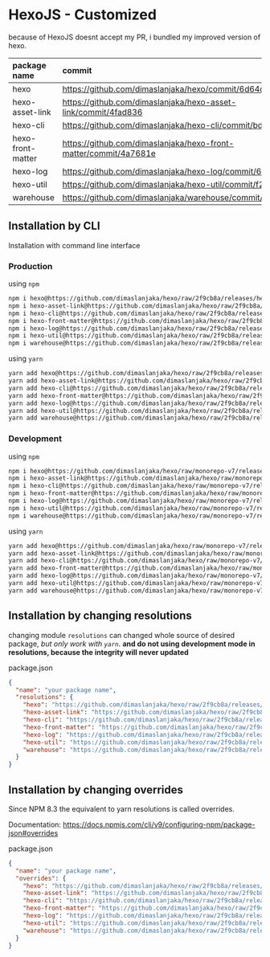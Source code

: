 # HexoJS - Customized
because of HexoJS doesnt accept my PR, i bundled my improved version of hexo.

| package name | commit |
| :--- | :--- | 
| hexo | https://github.com/dimaslanjaka/hexo/commit/6d64d929 | 
| hexo-asset-link | https://github.com/dimaslanjaka/hexo-asset-link/commit/4fad836 | 
| hexo-cli | https://github.com/dimaslanjaka/hexo-cli/commit/bd319fd | 
| hexo-front-matter | https://github.com/dimaslanjaka/hexo-front-matter/commit/4a7681e | 
| hexo-log | https://github.com/dimaslanjaka/hexo-log/commit/6494294 | 
| hexo-util | https://github.com/dimaslanjaka/hexo-util/commit/f28d589 | 
| warehouse | https://github.com/dimaslanjaka/warehouse/commit/187c5d3 | 

## Installation by CLI
Installation with command line interface

### Production

using `npm`
```bash
npm i hexo@https://github.com/dimaslanjaka/hexo/raw/2f9cb8a/releases/hexo.tgz
npm i hexo-asset-link@https://github.com/dimaslanjaka/hexo/raw/2f9cb8a/releases/hexo-asset-link.tgz
npm i hexo-cli@https://github.com/dimaslanjaka/hexo/raw/2f9cb8a/releases/hexo-cli.tgz
npm i hexo-front-matter@https://github.com/dimaslanjaka/hexo/raw/2f9cb8a/releases/hexo-front-matter.tgz
npm i hexo-log@https://github.com/dimaslanjaka/hexo/raw/2f9cb8a/releases/hexo-log.tgz
npm i hexo-util@https://github.com/dimaslanjaka/hexo/raw/2f9cb8a/releases/hexo-util.tgz
npm i warehouse@https://github.com/dimaslanjaka/hexo/raw/2f9cb8a/releases/warehouse.tgz
```

using `yarn`
```bash
yarn add hexo@https://github.com/dimaslanjaka/hexo/raw/2f9cb8a/releases/hexo.tgz
yarn add hexo-asset-link@https://github.com/dimaslanjaka/hexo/raw/2f9cb8a/releases/hexo-asset-link.tgz
yarn add hexo-cli@https://github.com/dimaslanjaka/hexo/raw/2f9cb8a/releases/hexo-cli.tgz
yarn add hexo-front-matter@https://github.com/dimaslanjaka/hexo/raw/2f9cb8a/releases/hexo-front-matter.tgz
yarn add hexo-log@https://github.com/dimaslanjaka/hexo/raw/2f9cb8a/releases/hexo-log.tgz
yarn add hexo-util@https://github.com/dimaslanjaka/hexo/raw/2f9cb8a/releases/hexo-util.tgz
yarn add warehouse@https://github.com/dimaslanjaka/hexo/raw/2f9cb8a/releases/warehouse.tgz

```

### Development

using `npm`
```bash
npm i hexo@https://github.com/dimaslanjaka/hexo/raw/monorepo-v7/releases/hexo.tgz
npm i hexo-asset-link@https://github.com/dimaslanjaka/hexo/raw/monorepo-v7/releases/hexo-asset-link.tgz
npm i hexo-cli@https://github.com/dimaslanjaka/hexo/raw/monorepo-v7/releases/hexo-cli.tgz
npm i hexo-front-matter@https://github.com/dimaslanjaka/hexo/raw/monorepo-v7/releases/hexo-front-matter.tgz
npm i hexo-log@https://github.com/dimaslanjaka/hexo/raw/monorepo-v7/releases/hexo-log.tgz
npm i hexo-util@https://github.com/dimaslanjaka/hexo/raw/monorepo-v7/releases/hexo-util.tgz
npm i warehouse@https://github.com/dimaslanjaka/hexo/raw/monorepo-v7/releases/warehouse.tgz
```

using `yarn`
```bash
yarn add hexo@https://github.com/dimaslanjaka/hexo/raw/monorepo-v7/releases/hexo.tgz
yarn add hexo-asset-link@https://github.com/dimaslanjaka/hexo/raw/monorepo-v7/releases/hexo-asset-link.tgz
yarn add hexo-cli@https://github.com/dimaslanjaka/hexo/raw/monorepo-v7/releases/hexo-cli.tgz
yarn add hexo-front-matter@https://github.com/dimaslanjaka/hexo/raw/monorepo-v7/releases/hexo-front-matter.tgz
yarn add hexo-log@https://github.com/dimaslanjaka/hexo/raw/monorepo-v7/releases/hexo-log.tgz
yarn add hexo-util@https://github.com/dimaslanjaka/hexo/raw/monorepo-v7/releases/hexo-util.tgz
yarn add warehouse@https://github.com/dimaslanjaka/hexo/raw/monorepo-v7/releases/warehouse.tgz

```

## Installation by changing resolutions
changing module `resolutions` can changed whole source of desired package, _but only work with `yarn`_. **and do not using development mode in resolutions, because the integrity will never updated**

package.json
```json
{
  "name": "your package name",
  "resolutions": {
    "hexo": "https://github.com/dimaslanjaka/hexo/raw/2f9cb8a/releases/hexo.tgz",
    "hexo-asset-link": "https://github.com/dimaslanjaka/hexo/raw/2f9cb8a/releases/hexo-asset-link.tgz",
    "hexo-cli": "https://github.com/dimaslanjaka/hexo/raw/2f9cb8a/releases/hexo-cli.tgz",
    "hexo-front-matter": "https://github.com/dimaslanjaka/hexo/raw/2f9cb8a/releases/hexo-front-matter.tgz",
    "hexo-log": "https://github.com/dimaslanjaka/hexo/raw/2f9cb8a/releases/hexo-log.tgz",
    "hexo-util": "https://github.com/dimaslanjaka/hexo/raw/2f9cb8a/releases/hexo-util.tgz",
    "warehouse": "https://github.com/dimaslanjaka/hexo/raw/2f9cb8a/releases/warehouse.tgz"
  }
}
```

## Installation by changing overrides

Since NPM 8.3 the equivalent to yarn resolutions is called overrides.

Documentation: https://docs.npmjs.com/cli/v9/configuring-npm/package-json#overrides

package.json
```json
{
  "name": "your package name",
  "overrides": {
    "hexo": "https://github.com/dimaslanjaka/hexo/raw/2f9cb8a/releases/hexo.tgz",
    "hexo-asset-link": "https://github.com/dimaslanjaka/hexo/raw/2f9cb8a/releases/hexo-asset-link.tgz",
    "hexo-cli": "https://github.com/dimaslanjaka/hexo/raw/2f9cb8a/releases/hexo-cli.tgz",
    "hexo-front-matter": "https://github.com/dimaslanjaka/hexo/raw/2f9cb8a/releases/hexo-front-matter.tgz",
    "hexo-log": "https://github.com/dimaslanjaka/hexo/raw/2f9cb8a/releases/hexo-log.tgz",
    "hexo-util": "https://github.com/dimaslanjaka/hexo/raw/2f9cb8a/releases/hexo-util.tgz",
    "warehouse": "https://github.com/dimaslanjaka/hexo/raw/2f9cb8a/releases/warehouse.tgz"
  }
}
```
